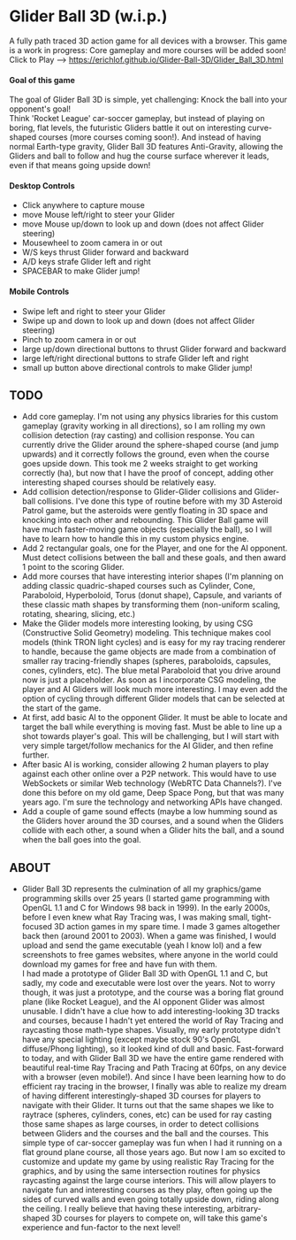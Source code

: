 # Glider Ball 3D (w.i.p.)
A fully path traced 3D action game for all devices with a browser.  This game is a work in progress:  Core gameplay and more courses will be added soon! <br>
Click to Play --> https://erichlof.github.io/Glider-Ball-3D/Glider_Ball_3D.html
<br>
<h4>Goal of this game</h4>
The goal of Glider Ball 3D is simple, yet challenging: Knock the ball into your opponent's goal! <br>
Think 'Rocket League' car-soccer gameplay, but instead of playing on boring, flat levels, the futuristic Gliders battle it out on interesting curve-shaped courses (more courses coming soon!).  And instead of having normal Earth-type gravity, Glider Ball 3D features Anti-Gravity, allowing the Gliders and ball to follow and hug the course surface wherever it leads, even if that means going upside down! 

<h4>Desktop Controls</h4>

* Click anywhere to capture mouse
* move Mouse left/right to steer your Glider
* move Mouse up/down to look up and down (does not affect Glider steering)
* Mousewheel to zoom camera in or out
* W/S keys thrust Glider forward and backward
* A/D keys strafe Glider left and right
* SPACEBAR to make Glider jump!

<h4>Mobile Controls</h4>

* Swipe left and right to steer your Glider
* Swipe up and down to look up and down (does not affect Glider steering)
* Pinch to zoom camera in or out
* large up/down directional buttons to thrust Glider forward and backward
* large left/right directional buttons to strafe Glider left and right
* small up button above directional controls to make Glider jump!

<h2>TODO</h2>

* Add core gameplay.  I'm not using any physics libraries for this custom gameplay (gravity working in all directions), so I am rolling my own collision detection (ray casting) and collision response. You can currently drive the Glider around the sphere-shaped course (and jump upwards) and it correctly follows the ground, even when the course goes upside down.  This took me 2 weeks straight to get working correctly (ha), but now that I have the proof of concept, adding other interesting shaped courses should be relatively easy.
* Add collision detection/response to Glider-Glider collisions and Glider-ball collisions.  I've done this type of routine before with my 3D Asteroid Patrol game, but the asteroids were gently floating in 3D space and knocking into each other and rebounding.  This Glider Ball game will have much faster-moving game objects (especially the ball), so I will have to learn how to handle this in my custom physics engine. 
* Add 2 rectangular goals, one for the Player, and one for the AI opponent.  Must detect collisions between the ball and these goals, and then award 1 point to the scoring Glider. 
* Add more courses that have interesting interior shapes (I'm planning on adding classic quadric-shaped courses such as Cylinder, Cone, Paraboloid, Hyperboloid, Torus (donut shape), Capsule, and variants of these classic math shapes by transforming them (non-uniform scaling, rotating, shearing, slicing, etc.)
* Make the Glider models more interesting looking, by using CSG (Constructive Solid Geometry) modeling.  This technique makes cool models (think TRON light cycles) and is easy for my ray tracing renderer to handle, because the game objects are made from a combination of smaller ray tracing-friendly shapes (spheres, paraboloids, capsules, cones, cylinders, etc).  The blue metal Paraboloid that you drive around now is just a placeholder.  As soon as I incorporate CSG modeling, the player and AI Gliders will look much more interesting.  I may even add the option of cycling through different Glider models that can be selected at the start of the game.
* At first, add basic AI to the opponent Glider.  It must be able to locate and target the ball while everything is moving fast.  Must be able to line up a shot towards player's goal. This will be challenging, but I will start with very simple target/follow mechanics for the AI Glider, and then refine further.
* After basic AI is working, consider allowing 2 human players to play against each other online over a P2P network.  This would have to use WebSockets or similar Web technology (WebRTC Data Channels?).  I've done this before on my old game, Deep Space Pong, but that was many years ago.  I'm sure the technology and networking APIs have changed.
* Add a couple of game sound effects (maybe a low humming sound as the Gliders hover around the 3D courses, and a sound when the Gliders collide with each other, a sound when a Glider hits the ball, and a sound when the ball goes into the goal.

<h2>ABOUT</h2>

* Glider Ball 3D represents the culmination of all my graphics/game programming skills over 25 years (I started game programming with OpenGL 1.1 and C for Windows 98 back in 1999).  In the early 2000s, before I even knew what Ray Tracing was, I was making small, tight-focused 3D action games in my spare time.  I made 3 games altogether back then (around 2001 to 2003). When a game was finished, I would upload and send the game executable (yeah I know lol) and a few screenshots to free games websites, where anyone in the world could download my games for free and have fun with them. <br>
I had made a prototype of Glider Ball 3D with OpenGL 1.1 and C, but sadly, my code and executable were lost over the years.  Not to worry though, it was just a prototype, and the course was a boring flat ground plane (like Rocket League), and the AI opponent Glider was almost unusable. I didn't have a clue how to add interesting-looking 3D tracks and courses, because I hadn't yet entered the world of Ray Tracing and raycasting those math-type shapes. Visually, my early prototype didn't have any special lighting (except maybe stock 90's OpenGL diffuse/Phong lighting), so it looked kind of dull and basic.  Fast-forward to today, and with Glider Ball 3D we have the entire game rendered with beautiful real-time Ray Tracing and Path Tracing at 60fps, on any device with a browser (even mobile!).  And since I have been learning how to do efficient ray tracing in the browser, I finally was able to realize my dream of having different interestingly-shaped 3D courses for players to navigate with their Glider.  It turns out that the same shapes we like to raytrace (spheres, cylinders, cones, etc) can be used for ray casting those same shapes as large courses, in order to detect collisions between Gliders and the courses and the ball and the courses. This simple type of car-soccer gameplay was fun when I had it running on a flat ground plane course, all those years ago.  But now I am so excited to customize and update my game by using realistic Ray Tracing for the graphics, and by using the same intersection routines for physics raycasting against the large course interiors. This will allow players to navigate fun and interesting courses as they play, often going up the sides of curved walls and even going totally upside down, riding along the ceiling. I really believe that having these interesting, arbitrary-shaped 3D courses for players to compete on, will take this game's experience and fun-factor to the next level! 
